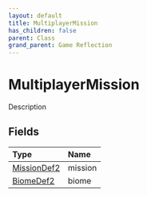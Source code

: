 ```yaml
---
layout: default
title: MultiplayerMission
has_children: false
parent: Class
grand_parent: Game Reflection
---
```

# MultiplayerMission
Description 

## Fields

| Type | Name |
|:-------------|:--------------|
| [MissionDef2](/docs/game-reflection/components/mission_def2) | mission |
| [BiomeDef2](/docs/game-reflection/components/biome_def2) | biome |

